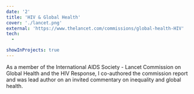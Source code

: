 ```yaml
---
date: '2'
title: 'HIV & Global Health'
cover: './lancet.png'
external: 'https://www.thelancet.com/commissions/global-health-HIV'
tech:
  - 

showInProjects: true
---
```


As a member of the International AIDS Society - Lancet Commission on Global Health and the HIV Response, I co-authored the commission report and was lead author on an invited commentary on inequality and global health.
